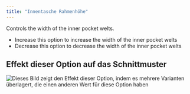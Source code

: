 ```yaml
---
title: "Innentasche Rahmenhöhe"
---
```


Controls the width of the inner pocket welts.

- Increase this option to increase the width of the inner pocket welts
- Decrease this option to decrease the width of the inner pocket welts

## Effekt dieser Option auf das Schnittmuster

![Dieses Bild zeigt den Effekt dieser Option, indem es mehrere Varianten überlagert, die einen anderen Wert für diese Option haben](jaeger_innerpocketweltheight_sample.svg "Effekt dieser Option auf das Schnittmuster")
